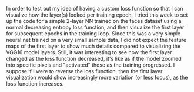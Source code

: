 In order to test out my idea of having a custom loss function so that I can visualize how the layer(s) looked per training epoch, I tried this week to set up the code for a simple 2-layer NN trained on the faces dataset using a normal decreasing entropy loss function, and then visualize the first layer for subsequent epochs in the training loop. Since this was a very simple neural net trained on a very small sample data, I did not expect the feature maps of the first layer to show much details compared to visualizing the VGG16 model layers. Still, it was interesting to see how the first layer changed as the loss function decreased, it's like as if the model zoomed into specific pixels and "activated" those as the training progressed. I suppose if I were to reverse the loss function, then the first layer visualization would show increasingly more variation (or less focus), as the loss function increases. 
